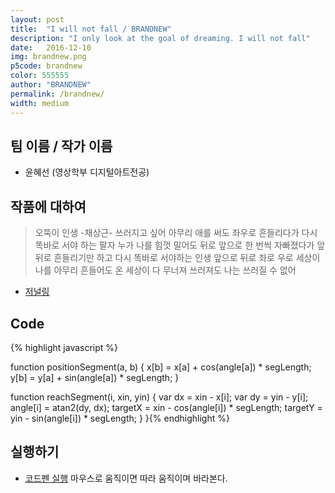 ```yaml
---
layout: post
title:  "I will not fall / BRANDNEW"
description: "I only look at the goal of dreaming. I will not fall"
date:   2016-12-10
img: brandnew.png
p5code: brandnew
color: 555555
author: "BRANDNEW"
permalink: /brandnew/
width: medium
---
```

## 팀 이름 / 작가 이름
- 윤혜선 (영상학부 디지털아트전공)

## 작품에 대하여
<blockquote>
오뚝이 인생
                                                -채상근-
쓰러지고 싶어
아무리 애를 써도
좌우로 흔들리다가
다시 똑바로 서야 하는 팔자
누가 나를 힘껏 밀어도
뒤로 앞으로 한 번씩 자빠졌다가
앞뒤로 흔들리기만 하고
다시 똑바로 서야하는 인생
앞으로 뒤로 좌로 우로
세상이 나를 아무리 흔들어도
온 세상이 다 무너져 쓰러져도
나는 쓰러질 수 없어


</blockquote>

- [저널링](https://docs.google.com/document/d/130BML7WvZVvJNXoivDy_Qm8zGNtZE2qYLMZsgsVtP6c/edit)


## Code
{% highlight javascript %}

function positionSegment(a, b) {
  x[b] = x[a] + cos(angle[a]) * segLength;
  y[b] = y[a] + sin(angle[a]) * segLength;
}

function reachSegment(i, xin, yin) {
  var dx = xin - x[i];
  var dy = yin - y[i];
  angle[i] = atan2(dy, dx);
  targetX = xin - cos(angle[i]) * segLength;
  targetY = yin - sin(angle[i]) * segLength;
}
}{% endhighlight %}

## 실행하기
- [코드펜 실행](http://codepen.io/guineapig/pen/jVpEJe)
마우스로 움직이면 따라 움직이며 바라본다.
